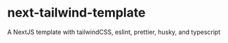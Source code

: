 # next-tailwind-template
A NextJS template with tailwindCSS, eslint, prettier, husky, and typescript
